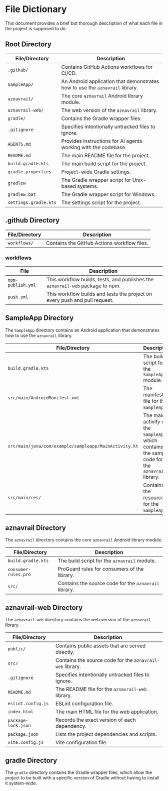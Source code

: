 # File Dictionary

This document provides a brief but thorough description of what each file in the project is supposed to do.

## Root Directory

| File/Directory | Description |
| --- | --- |
| `.github/` | Contains GitHub Actions workflows for CI/CD. |
| `SampleApp/` | An Android application that demonstrates how to use the `aznavrail` library. |
| `aznavrail/` | The core `aznavrail` Android library module. |
| `aznavrail-web/` | The web version of the `aznavrail` library. |
| `gradle/` | Contains the Gradle wrapper files. |
| `.gitignore` | Specifies intentionally untracked files to ignore. |
| `AGENTS.md` | Provides instructions for AI agents working with the codebase. |
| `README.md` | The main README file for the project. |
| `build.gradle.kts` | The main build script for the project. |
| `gradle.properties` | Project-wide Gradle settings. |
| `gradlew` | The Gradle wrapper script for Unix-based systems. |
| `gradlew.bat` | The Gradle wrapper script for Windows. |
| `settings.gradle.kts` | The settings script for the project. |

## .github Directory

| File/Directory | Description |
| --- | --- |
| `workflows/` | Contains the GitHub Actions workflow files. |

### workflows

| File | Description |
| --- | --- |
| `npm-publish.yml` | This workflow builds, tests, and publishes the `aznavrail-web` package to npm. |
| `push.yml` | This workflow builds and tests the project on every push and pull request. |

## SampleApp Directory

The `SampleApp` directory contains an Android application that demonstrates how to use the `aznavrail` library.

| File/Directory | Description |
| --- | --- |
| `build.gradle.kts` | The build script for the `SampleApp` module. |
| `src/main/AndroidManifest.xml` | The manifest file for the `SampleApp`. |
| `src/main/java/com/example/sampleapp/MainActivity.kt` | The main activity of the `SampleApp`, which contains the sample code for the `aznavrail` library. |
| `src/main/res/` | Contains the resources for the `SampleApp`. |

## aznavrail Directory

The `aznavrail` directory contains the core `aznavrail` Android library module.

| File/Directory | Description |
| --- | --- |
| `build.gradle.kts` | The build script for the `aznavrail` module. |
| `consumer-rules.pro` | ProGuard rules for consumers of the library. |
| `src/` | Contains the source code for the `aznavrail` library. |

## aznavrail-web Directory

The `aznavrail-web` directory contains the web version of the `aznavrail` library.

| File/Directory | Description |
| --- | --- |
| `public/` | Contains public assets that are served directly. |
| `src/` | Contains the source code for the `aznavrail-web` library. |
| `.gitignore` | Specifies intentionally untracked files to ignore. |
| `README.md` | The README file for the `aznavrail-web` library. |
| `eslint.config.js` | ESLint configuration file. |
| `index.html` | The main HTML file for the web application. |
| `package-lock.json` | Records the exact version of each dependency. |
| `package.json` | Lists the project dependencies and scripts. |
| `vite.config.js` | Vite configuration file. |

## gradle Directory

The `gradle` directory contains the Gradle wrapper files, which allow the project to be built with a specific version of Gradle without having to install it system-wide.
